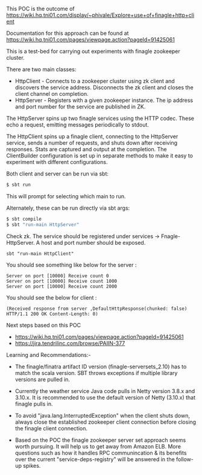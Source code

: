 This POC is the outcome of https://wiki.hq.tni01.com/display/~phivale/Explore+use+of+finagle+http+client

Documentation for this approach can be found at https://wiki.hq.tni01.com/pages/viewpage.action?pageId=91425061

This is a test-bed for carrying out experiments with finagle zookeeper cluster.

There are two main classes:
* HttpClient - Connects to a zookeeper cluster using zk client and discovers the service address. Disconnects the zk client and closes the client channel on completion.
* HttpServer - Registers with a given zookeeper instance. The ip address and port number for the service are published in ZK.

The HttpServer spins up two finagle services using the HTTP codec. These echo a request, emitting messages periodically to stdout.

The HttpClient spins up a finagle client, connecting to the HttpServer service, sends a number of requests, and shuts down after receiving responses.
Stats are captured and output at the completion. The ClientBuilder configuration is set up in separate methods to make it easy to experiment with different
configurations.

Both client and server can be run via sbt:
```sh
$ sbt run
```
This will prompt for selecting which main to run.

Alternately, these can be run directly via sbt args:
```sh
$ sbt compile
$ sbt "run-main HttpServer"
```

Check zk. The service should be registered under services -> Fnagle-HttpServer. A host and port number should be exposed.
```
sbt "run-main HttpClient"
```

You should see something like below for the server : 
```
Server on port [10000] Receive count 0
Server on port [10000] Receive count 1000
Server on port [10000] Receive count 2000
```

You should see the below for client :
```
(Received response from server ,DefaultHttpResponse(chunked: false)
HTTP/1.1 200 OK Content-Length: 0)
```

Next steps based on this POC
- https://wiki.hq.tni01.com/pages/viewpage.action?pageId=91425061
- https://jira.tendrilinc.com/browse/PAIIN-377


Learning and Recommendations:-
- The finagle/finatra artifact ID version (finagle-serversets_2.10) has to match the scala version. SBT throws exceptions if multiple library versions are pulled in.

- Currently the weather service Java code pulls in Netty version 3.8.x and 3.10.x. It is recommended to use the default version of Netty (3.10.x) that finagle pulls in.

- To avoid "java.lang.InterruptedException" when the client shuts down, always close the established zookeeper client connection before closing the finagle client connection.

- Based on the POC the finagle zookeeper server set approach seems worth pursuing. It will help us to get away from Amazon ELB. More questions such as how it handles RPC communincation & its benefits over the current "service-deps-registry" will be answered in the follow-up spikes.

